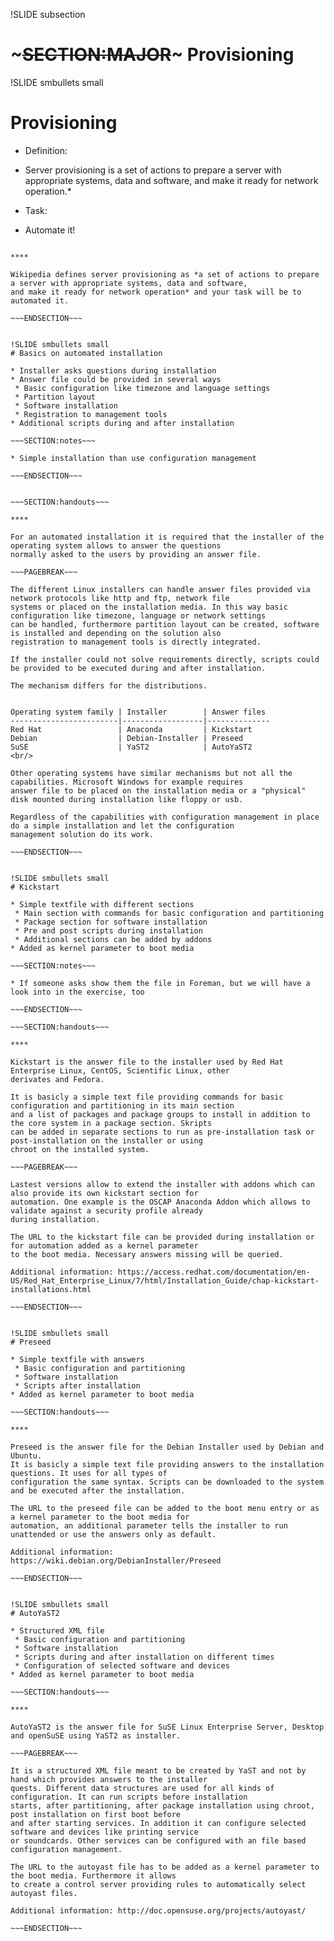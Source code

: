 !SLIDE subsection
# ~~~SECTION:MAJOR~~~ Provisioning


!SLIDE smbullets small
# Provisioning

* Definition:
 * Server provisioning is a set of actions to prepare a server with appropriate systems, data and software,
and make it ready for network operation.* 

* Task:
 * Automate it!

~~~SECTION:handouts~~~

****

Wikipedia defines server provisioning as *a set of actions to prepare a server with appropriate systems, data and software,
and make it ready for network operation* and your task will be to automated it.

~~~ENDSECTION~~~


!SLIDE smbullets small
# Basics on automated installation

* Installer asks questions during installation
* Answer file could be provided in several ways
 * Basic configuration like timezone and language settings
 * Partition layout
 * Software installation
 * Registration to management tools
* Additional scripts during and after installation

~~~SECTION:notes~~~

* Simple installation than use configuration management

~~~ENDSECTION~~~


~~~SECTION:handouts~~~

****

For an automated installation it is required that the installer of the operating system allows to answer the questions
normally asked to the users by providing an answer file. 

~~~PAGEBREAK~~~

The different Linux installers can handle answer files provided via network protocols like http and ftp, network file
systems or placed on the installation media. In this way basic configuration like timezone, language or network settings 
can be handled, furthermore partition layout can be created, software is installed and depending on the solution also 
registration to management tools is directly integrated. 

If the installer could not solve requirements directly, scripts could be provided to be executed during and after installation.

The mechanism differs for the distributions.


Operating system family | Installer        | Answer files
------------------------|------------------|--------------
Red Hat                 | Anaconda         | Kickstart
Debian                  | Debian-Installer | Preseed
SuSE                    | YaST2            | AutoYaST2
<br/>

Other operating systems have similar mechanisms but not all the capabilities. Microsoft Windows for example requires
answer file to be placed on the installation media or a "physical" disk mounted during installation like floppy or usb.

Regardless of the capabilities with configuration management in place do a simple installation and let the configuration
management solution do its work.

~~~ENDSECTION~~~


!SLIDE smbullets small
# Kickstart

* Simple textfile with different sections
 * Main section with commands for basic configuration and partitioning
 * Package section for software installation
 * Pre and post scripts during installation
 * Additional sections can be added by addons
* Added as kernel parameter to boot media

~~~SECTION:notes~~~

* If someone asks show them the file in Foreman, but we will have a look into in the exercise, too

~~~ENDSECTION~~~

~~~SECTION:handouts~~~

****

Kickstart is the answer file to the installer used by Red Hat Enterprise Linux, CentOS, Scientific Linux, other
derivates and Fedora.

It is basicly a simple text file providing commands for basic configuration and partitioning in its main section
and a list of packages and package groups to install in addition to the core system in a package section. Skripts
can be added in separate sections to run as pre-installation task or post-installation on the installer or using
chroot on the installed system.

~~~PAGEBREAK~~~

Lastest versions allow to extend the installer with addons which can also provide its own kickstart section for
automation. One example is the OSCAP Anaconda Addon which allows to validate against a security profile already
during installation.

The URL to the kickstart file can be provided during installation or for automation added as a kernel parameter
to the boot media. Necessary answers missing will be queried.

Additional information: https://access.redhat.com/documentation/en-US/Red_Hat_Enterprise_Linux/7/html/Installation_Guide/chap-kickstart-installations.html

~~~ENDSECTION~~~


!SLIDE smbullets small
# Preseed

* Simple textfile with answers
 * Basic configuration and partitioning
 * Software installation
 * Scripts after installation
* Added as kernel parameter to boot media

~~~SECTION:handouts~~~

****

Preseed is the answer file for the Debian Installer used by Debian and Ubuntu.
It is basicly a simple text file providing answers to the installation questions. It uses for all types of 
configuration the same syntax. Scripts can be downloaded to the system and be executed after the installation.

The URL to the preseed file can be added to the boot menu entry or as a kernel parameter to the boot media for
automation, an additional parameter tells the installer to run unattended or use the answers only as default.

Additional information: https://wiki.debian.org/DebianInstaller/Preseed

~~~ENDSECTION~~~


!SLIDE smbullets small
# AutoYaST2

* Structured XML file
 * Basic configuration and partitioning
 * Software installation
 * Scripts during and after installation on different times
 * Configuration of selected software and devices
* Added as kernel parameter to boot media
  
~~~SECTION:handouts~~~

****

AutoYaST2 is the answer file for SuSE Linux Enterprise Server, Desktop and openSuSE using YaST2 as installer.

~~~PAGEBREAK~~~

It is a structured XML file meant to be created by YaST and not by hand which provides answers to the installer
quests. Different data structures are used for all kinds of configuration. It can run scripts before installation
starts, after partitioning, after package installation using chroot, post installation on first boot before 
and after starting services. In addition it can configure selected software and devices like printing service
or soundcards. Other services can be configured with an file based configuration management.

The URL to the autoyast file has to be added as a kernel parameter to the boot media. Furthermore it allows
to create a control server providing rules to automatically select autoyast files.

Additional information: http://doc.opensuse.org/projects/autoyast/

~~~ENDSECTION~~~
